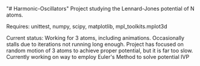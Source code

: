 "# Harmonic-Oscillators" 
Project studying the Lennard-Jones potential of N atoms.

Requires: unittest, numpy, scipy, matplotlib, mpl_toolkits.mplot3d

Current status: Working for 3 atoms, including animations. Occasionally stalls due to iterations not running long enough. Project has focused on random motion of 3 atoms to achieve proper potential, but it is far too slow. Currently working on way to employ Euler's Method to solve potential IVP